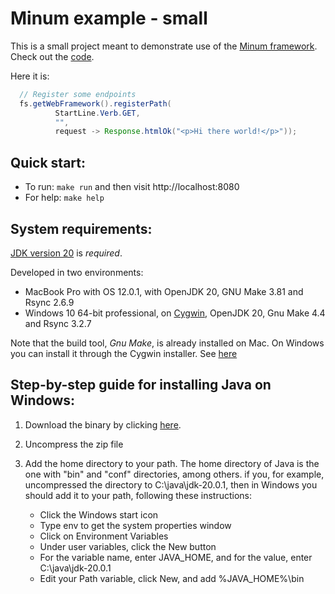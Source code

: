 Minum example - small
====================

This is a small project meant to demonstrate use of the [Minum framework](https://github.com/byronka/minum).
Check out the [code](src/main/example2/Main.java). 

Here it is:

```java
  // Register some endpoints
  fs.getWebFramework().registerPath(
          StartLine.Verb.GET,
          "",
          request -> Response.htmlOk("<p>Hi there world!</p>"));
```

Quick start:
------------

* To run: `make run` and then visit http://localhost:8080
* For help: `make help`

System requirements: 
--------------------

[JDK version 20](https://jdk.java.net/20/) is _required_.

Developed in two environments:
* MacBook Pro with OS 12.0.1, with OpenJDK 20, GNU Make 3.81 and Rsync 2.6.9
* Windows 10 64-bit professional, on [Cygwin](https://www.cygwin.com/), OpenJDK 20, Gnu Make 4.4 and Rsync 3.2.7

Note that the build tool, _Gnu Make_, is already installed on Mac.  On Windows you can install
it through the Cygwin installer.  See [here](https://www.cygwin.com/packages/summary/make.html)


Step-by-step guide for installing Java on Windows:
--------------------------------------------------

1. Download the binary by clicking [here](https://download.java.net/java/GA/jdk20.0.1/b4887098932d415489976708ad6d1a4b/9/GPL/openjdk-20.0.1_windows-x64_bin.zip).
2. Uncompress the zip file
3. Add the home directory to your path.  The home directory of Java is the one with "bin" 
   and "conf" directories, among others. if you, for example, uncompressed the 
   directory to C:\java\jdk-20.0.1, then in Windows you should add it to your path,
   following these instructions:

   * Click the Windows start icon
   * Type env to get the system properties window
   * Click on Environment Variables
   * Under user variables, click the New button
   * For the variable name, enter JAVA_HOME, and for the value, enter C:\java\jdk-20.0.1
   * Edit your Path variable, click New, and add %JAVA_HOME%\bin


